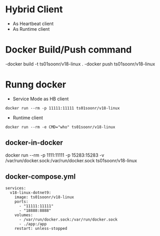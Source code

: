 # Hybrid Client

- As Heartbeat client
- As Runtime client

# Docker Build/Push command

-docker build -t ts01soonr/v18-linux .
-docker push ts01soonr/v18-linux

# Runng docker

- Service Mode as HB client
```
docker run --rm -p 11111:11111 ts01soonr/v18-linux
```
- Runtime client
```
docker run --rm -e CMD="who" ts01soonr/v18-linux
```

## docker-in-docker

docker run --rm -p 1111:11111 -p 15283:15283 -v /var/run/docker.sock:/var/run/docker.sock ts01soonr/v18-linux

## docker-compose.yml
```
services:
  v18-linux-dotnet9:
    image: ts01soonr/v18-linux
    ports:
      - "11111:11111"
      - "18888:8888"
    volumes:
      - /var/run/docker.sock:/var/run/docker.sock
      - ./app:/app
    restart: unless-stopped
```


